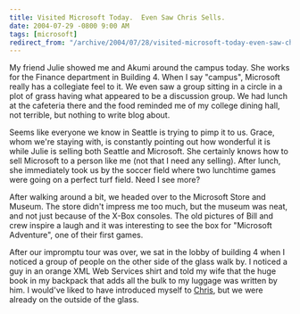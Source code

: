 ```yaml
---
title: Visited Microsoft Today.  Even Saw Chris Sells.
date: 2004-07-29 -0800 9:00 AM
tags: [microsoft]
redirect_from: "/archive/2004/07/28/visited-microsoft-today-even-saw-chris-sells.aspx/"
---
```


My friend Julie showed me and Akumi around the campus today. She works for the Finance department in Building 4. When I say "campus", Microsoft really has a collegiate feel to it. We even saw a group sitting in a circle in a plot of grass having what appeared to be a discussion group. We had lunch at the cafeteria there and the food reminded me of my college dining hall, not terrible, but nothing to write blog about.

Seems like everyone we know in Seattle is trying to pimp it to us. Grace, whom we're staying with, is constantly pointing out how wonderful it is while Julie is selling both Seattle and Microsoft. She certainly knows how to sell Microsoft to a person like me (not that I need any selling). After lunch, she immediately took us by the soccer field where two lunchtime games were going on a perfect turf field. Need I see more?

After walking around a bit, we headed over to the Microsoft Store and Museum. The store didn't impress me too much, but the museum was neat, and not just because of the X-Box consoles. The old pictures of Bill and crew inspire a laugh and it was interesting to see the box for "Microsoft Adventure", one of their first games.

After our impromptu tour was over, we sat in the lobby of building 4 when I noticed a group of people on the other side of the glass walk by. I noticed a guy in an orange XML Web Services shirt and told my wife that the huge book in my backpack that adds all the bulk to my luggage was written by him. I would've liked to have introduced myself to [Chris](http://www.sellsbrothers.com/), but we were already on the outside of the glass.
